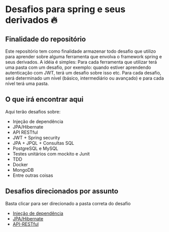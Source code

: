 # Desafios para spring e seus derivados 🔥

## Finalidade do repositório

Este repositório tem como finalidade armazenar todo desafio que utilizo para aprender sobre alguma ferramenta que envolva 
o framework spring e seus derivados. A idéia é simples: Para cada ferramenta que utilizar terá uma pasta com um desafio, por exemplo:
quando estiver aprendendo autenticação com JWT, terá um desafio sobre isso etc. Para cada desafio, será determinado um nível (básico, intermediário ou avançado) e para cada nível terá uma pasta. 


## O que irá encontrar aqui

Aqui terão desafios sobre:

- Injeção de dependência 
- JPA/Hibernate
- API RESTful
- JWT + Spring security 
- JPA + JPQL + Consultas SQL
- PostgreSQL e MySQL
- Testes unitários com mockito e Junit
- TDD
- Docker 
- MongoDB 
- Entre outras coisas

## Desafios direcionados por assunto

Basta clicar para ser direcionado a pasta correta do desafio

- <a href="https://github.com/Filipe-Samuel-p/Spring-Boot-challenges/tree/main/javaProfessional/dependency_injection">Injeção de dependência</a>
- <a href="https://github.com/Filipe-Samuel-p/Spring-Boot-challenges/tree/main/javaProfessional/JPA_Hibernate">JPA/Hibernate</a>
- <a href="https://github.com/Filipe-Samuel-p/Spring-Boot-challenges/tree/main/javaProfessional/RESTful_API">API-RESTful</a>
